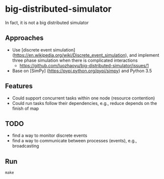 # big-distributed-simulator
In fact, it is not a big distributed simulator

## Approaches
* Use [discrete event simulation] (https://en.wikipedia.org/wiki/Discrete_event_simulation), and implement three phase simulation when there is complicated interactions
    * <https://github.com/luozhaoyu/big-distributed-simulator/issues/1>
* Base on [SimPy] (https://pypi.python.org/pypi/simpy) and Python 3.5

## Features
* Could support concurrent tasks within one node (resource contention)
* Could run tasks follow their dependencies, e.g., reduce depends on the finish of map

## TODO
* find a way to monitor discrete events
* find a way to communicate between processes (events), e.g., broadcasting

## Run
`make`

